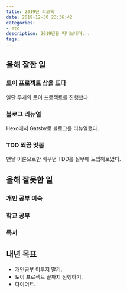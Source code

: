 ```yaml
---
title: 2019년 회고록
date: 2019-12-30 23:36:42
categories:
- etc
description: 2019년을 떠나보내며...
tags:
---
```


## 올해 잘한 일
### 토이 프로젝트 삽을 뜨다
일단 두개의 토이 프로젝트를 진행했다. 

### 블로그 리뉴얼
Hexo에서 Gatsby로 블로그를 리뉴얼했다.

### TDD 쬐끔 맛봄
맨날 이론으로만 배우던 TDD를 실무에 도입해보았다.

## 올해 잘못한 일
### 개인 공부 미숙
### 학교 공부 
### 독서

## 내년 목표 
- 개인공부 미루지 말기.
- 토이 프로젝트 끝까지 진행하기.
- 다이어트.
